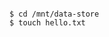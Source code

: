 <!-- usedin: [ _includes/_inlines/AddOns/common/glusterfs/glusterfs_how-can-i-use-glusterfs-in-my-application-v1.md] -->

```

$ cd /mnt/data-store
$ touch hello.txt

```
